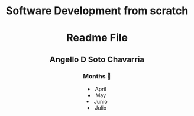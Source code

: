 
<h1 align="center">Software Development from scratch</h1>	
<h1 align="center">Readme File</h1>

<h2 align="center">Angello D Soto Chavarria</h2>

<h3 align="center">Months 📅</h3>

<li align="center">April</li>
<li align="center">May</li> 
<li align="center">Junio</li> 
<li align="center">Julio</li> 
